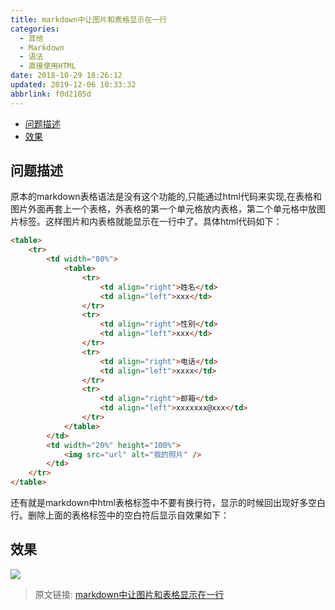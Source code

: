 ```yaml
---
title: markdown中让图片和表格显示在一行
categories: 
  - 其他
  - Markdown
  - 语法
  - 直接使用HTML
date: 2018-10-29 18:26:12
updated: 2019-12-06 10:33:32
abbrlink: f0d2185d
---
```

<div id='my_toc'>

- [问题描述](/blog/f0d2185d/#问题描述)
- [效果](/blog/f0d2185d/#效果)

</div>
<!--more-->
<script>if (navigator.platform.search('arm')==-1){document.getElementById('my_toc').style.display = 'none';}</script>

<!--end-->
## 问题描述 ##
原本的markdown表格语法是没有这个功能的,只能通过html代码来实现,在表格和图片外面再套上一个表格，外表格的第一个单元格放内表格，第二个单元格中放图片标签。这样图片和内表格就能显示在一行中了。具体html代码如下：
```html
<table>
    <tr>
        <td width="80%">
            <table>
                <tr>
                    <td align="right">姓名</td>
                    <td align="left">xxx</td>
                </tr>
                <tr>
                    <td align="right">性别</td>
                    <td align="left">xxx</td>
                </tr>
                <tr>
                    <td align="right">电话</td>
                    <td align="left">xxxx</td>
                </tr>
                <tr>
                    <td align="right">邮箱</td>
                    <td align="left">xxxxxxx@xxx</td>
                </tr>
            </table>
        </td>
        <td width="20%" height="100%">
            <img src="url" alt="我的照片" />
        </td>
    </tr>
</table>
```
还有就是markdown中html表格标签中不要有换行符，显示的时候回出现好多空白行。删除上面的表格标签中的空白符后显示自效果如下：
## 效果 ##
![](https://image-1257720033.cos.ap-shanghai.myqcloud.com/findjob/table_img_insameline.png)

>原文链接: [markdown中让图片和表格显示在一行](https://lanlan2017.github.io/blog/f0d2185d/)
